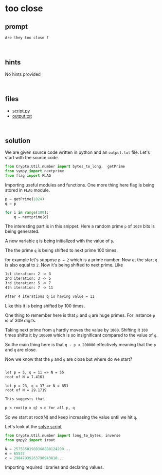# too close

## prompt

```md
Are they too close ?
```

<br>

## hints

No hints provided

<br>

## files

- [script.py](./assets/script.py)
- [output.txt](./assets/output.txt)

<br>

## solution

We are given source code written in python and an `output.txt` file. Let's start with the source code.

```py
from Crypto.Util.number import bytes_to_long,  getPrime
from sympy import nextprime
from flag import FLAG
```

Importing useful modules and functions. One more thing here flag is being stored in `FLAG` module.

```py
p = getPrime(1024)
q = p

for i in range(100):
    q = nextprime(q)
```

The interesting part is in this snippet. Here a random prime `p` of `1024` bits is being generated.

A new variable `q` is being initialized with the value of `p`.

The the prime `q` is being shifted to next prime 100 times.

for example let's suppose `p = 2` which is a prime number. Now at the start `q` is also equal to `2`. Now it's being shifted to next prime. Like

```txt
1st iteration: 2 -> 3
2nd iteration: 3 -> 5
3rd iteration: 5 -> 7
4th iteration: 7 -> 11

After 4 iterations q is having value = 11
```

Like this it is being shifted by 100 times.

One thing to remember here is that `p` and `q` are huge primes. For instance `p` is of 309 digits.

Taking next prime from `q` hardly moves the value by `1000`. Shifting it `100` times shifts it by `100000` which is so insignificant compared to the value of `q`.

So the main thing here is that `q - p < 200000` effectively meaning that the `p` and `q` are close.

Now we know that the `p` and `q` are close but where do we start?

```txt

let p = 5, q = 11 => N = 55
root of N = 7.4161

let p = 23, q = 37 => N = 851
root of N = 29.1719

This suggests that

p < root(p x q) < q for all p, q

```

So we start at root(N) and keep increasing the value until we hit `q`.

Let's look at the [solve script](./assets/sol.py)

```py
from Crypto.Util.number import long_to_bytes, inverse
from gmpy2 import iroot

N = 25758501980368888124200...
e = 65537
c = 29847939263790943818...
```

Importing required libraries and declaring values.

```py
